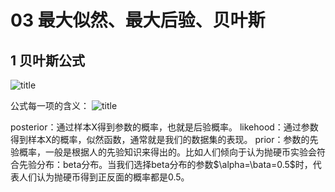 # 03 最大似然、最大后验、贝叶斯
## 1 贝叶斯公式
![title](https://i.loli.net/2019/03/28/5c9c764579ce1.png)

公式每一项的含义：
![title](https://i.loli.net/2019/03/28/5c9c769658e39.png)

posterior：通过样本X得到参数的概率，也就是后验概率。
likehood：通过参数得到样本X的概率，似然函数，通常就是我们的数据集的表现。
prior：参数的先验概率，一般是根据人的先验知识来得出的。比如人们倾向于认为抛硬币实验会符合先验分布：beta分布。当我们选择beta分布的参数$\alpha=\bata=0.5$时，代表人们认为抛硬币得到正反面的概率都是0.5。
